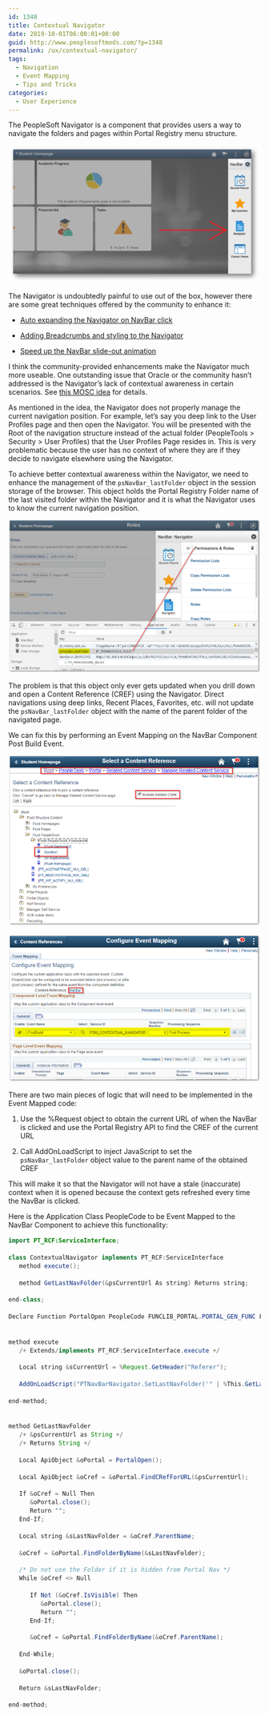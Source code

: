 ```yaml
---
id: 1348
title: Contextual Navigator
date: 2019-10-01T06:00:01+00:00
guid: http://www.peoplesoftmods.com/?p=1348
permalink: /ux/contextual-navigator/
tags:
  - Navigation
  - Event Mapping
  - Tips and Tricks
categories:
  - User Experience
---
```


The PeopleSoft Navigator is a component that provides users a way to navigate the folders and pages within
Portal Registry menu structure.

[0]: /assets/images/2017/06/Fluid-Navigator.png
[![psNavBar_lastFolder Object][0]][0]

The Navigator is undoubtedly painful to use out of the box, however there are some great techniques offered by
the community to enhance it:

* [Auto expanding the Navigator on NavBar click](https://pe0ples0ft.blogspot.com/2016/08/pt-855-flu-drop-down-menu-vs-navigator.html)

* [Adding Breadcrumbs and styling to the Navigator](https://www.peoplesoftmods.com/emf/adding-breadcrumbs-to-the-fluid-navigator/)

* [Speed up the NavBar slide-out animation](https://jonathan.rehm.me/blog/2019/05/speed-up-navbar/)

I think the community-provided enhancements make the Navigator much more useable.  One outstanding issue that
Oracle or the community hasn’t addressed is the Navigator’s lack of contextual awareness in certain
scenarios.  See [this MOSC idea](https://community.oracle.com/ideas/17359) for details.

As mentioned in the idea, the Navigator does not properly manage the current navigation position.  For
example, let’s say you deep link to the User Profiles page and then open the Navigator.  You will be
presented with the Root of the navigation structure instead of the actual
folder (PeopleTools > Security > User Profiles) that the User Profiles Page resides in. This is very
problematic because the user has no context of where they are if they decide to navigate elsewhere using
the Navigator.

To achieve better contextual awareness within the Navigator, we need to enhance the management of
the `psNavBar_lastFolder` object in the session storage of the browser.  This object holds the
Portal Registry Folder name of the last visited folder within the Navigator and it is what the Navigator
uses to know the current navigation position.

[1]: /assets/images/2019/10/psNavBar_lastFolder.png
[![psNavBar_lastFolder Object][1]][1]

The problem is that this object only ever gets updated when you drill down and open a Content
Reference (CREF) using the Navigator.  Direct navigations using deep links, Recent
Places, Favorites, etc. will not update the `psNavBar_lastFolder` object with the name of the parent
folder of the navigated page.

We can fix this by performing an Event Mapping on the NavBar Component Post Build Event.

[2]: /assets/images/2019/10/EventMappingNavBar.png
[![Event Mapping NavBar][2]][2]

[3]: /assets/images/2019/10/ContextualNavEvent.png
[![Contextual Nav Event][3]][3]

There are two
main pieces of logic that will need to be implemented in the Event Mapped code:

1.	Use the %Request object to obtain the current URL of when the NavBar is clicked and use the Portal
Registry API  to find the CREF of the current URL

2.	Call AddOnLoadScript to inject JavaScript to set the `psNavBar_lastFolder` object value to the parent
name of the obtained CREF

This will make it so that the Navigator will not have a stale (inaccurate) context when it is opened
because the context gets refreshed every time the NavBar is clicked.

Here is the Application Class
PeopleCode to be Event Mapped to the NavBar Component to achieve this functionality:

```java
import PT_RCF:ServiceInterface;

class ContextualNavigator implements PT_RCF:ServiceInterface
   method execute();

   method GetLastNavFolder(&psCurrentUrl As string) Returns string;

end-class;

Declare Function PortalOpen PeopleCode FUNCLIB_PORTAL.PORTAL_GEN_FUNC FieldFormula;


method execute
   /+ Extends/implements PT_RCF:ServiceInterface.execute +/

   Local string &sCurrentUrl = %Request.GetHeader("Referer");

   AddOnLoadScript("PTNavBarNavigator.SetLastNavFolder('" | %This.GetLastNavFolder(&sCurrentUrl) | "');");

end-method;


method GetLastNavFolder
   /+ &psCurrentUrl as String +/
   /+ Returns String +/

   Local ApiObject &oPortal = PortalOpen();

   Local ApiObject &oCref = &oPortal.FindCRefForURL(&psCurrentUrl);

   If &oCref = Null Then
      &oPortal.close();
      Return "";
   End-If;

   Local string &sLastNavFolder = &oCref.ParentName;

   &oCref = &oPortal.FindFolderByName(&sLastNavFolder);

   /* Do not use the Folder if it is hidden from Portal Nav */
   While &oCref <> Null

      If Not (&oCref.IsVisible) Then
         &oPortal.close();
         Return "";
      End-If;

      &oCref = &oPortal.FindFolderByName(&oCref.ParentName);

   End-While;

   &oPortal.close();

   Return &sLastNavFolder;

end-method;
```
